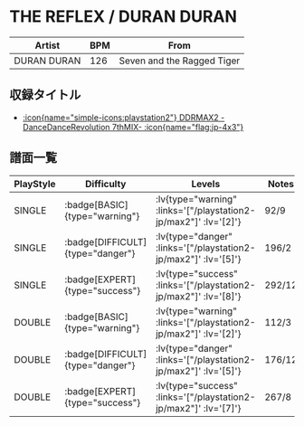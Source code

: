 # THE REFLEX / DURAN DURAN

|Artist|BPM|From|
|------|---|----|
|DURAN DURAN|126|Seven and the Ragged Tiger|

## 収録タイトル

- [ :icon{name="simple-icons:playstation2"} DDRMAX2 -DanceDanceRevolution 7thMIX- :icon{name="flag:jp-4x3"} ](/playstation2-jp/max2)

## 譜面一覧

|PlayStyle|Difficulty|Levels|Notes|Movie|
|---------|----------|------|-----|-----|
|SINGLE| :badge[BASIC]{type="warning"} | :lv{type="warning" :links='["/playstation2-jp/max2"]' :lv='[2]'} |92/9||
|SINGLE| :badge[DIFFICULT]{type="danger"} | :lv{type="danger" :links='["/playstation2-jp/max2"]' :lv='[5]'} |196/2||
|SINGLE| :badge[EXPERT]{type="success"} | :lv{type="success" :links='["/playstation2-jp/max2"]' :lv='[8]'} |292/12||
|DOUBLE| :badge[BASIC]{type="warning"} | :lv{type="warning" :links='["/playstation2-jp/max2"]' :lv='[2]'} |112/3||
|DOUBLE| :badge[DIFFICULT]{type="danger"} | :lv{type="danger" :links='["/playstation2-jp/max2"]' :lv='[5]'} |176/12||
|DOUBLE| :badge[EXPERT]{type="success"} | :lv{type="success" :links='["/playstation2-jp/max2"]' :lv='[7]'} |267/8||
